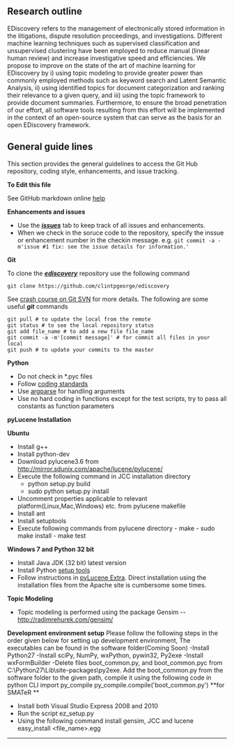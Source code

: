 Research outline
----------------

EDiscovery refers to the management of electronically stored information 
in the litigations, dispute resolution proceedings, and investigations. 
Different machine learning techniques such as supervised classification 
and unsupervised clustering have been employed to reduce manual 
(linear human review) and increase investigative speed and efficiencies. 
We propose to improve on the state of the art of machine learning for 
EDiscovery by i) using topic modeling to provide greater power than 
commonly employed methods such as keyword search and Latent Semantic Analysis, 
ii) using identified topics for document categorization and ranking their 
relevance to a given query, and iii) using the topic framework to provide 
document summaries. Furthermore, to ensure the broad penetration of our effort, 
all software tools resulting from this effort will be implemented in the context 
of an open-source system that can serve as the basis for an open EDiscovery framework.



General guide lines
-------------------
This section provides the general guidelines to access the Git Hub repository, coding style, enhancements, and issue tracking.  

**To Edit this file**

See GitHub markdown online [help](https://help.github.com/articles/github-flavored-markdown)


**Enhancements and issues**

* Use the [***issues***](https://github.com/clintpgeorge/ediscovery/issues?state=open) tab to keep track of all issues and enhancements. 
* When we check in the soruce code to the repository, specify the inssue or enhancement number in the checkin message. 
  e.g. ```git commit -a -m'issue #1 fix: see the issue details for information.'```


**Git**

To clone the [***ediscovery***](https://github.com/clintpgeorge/ediscovery) repository use the following command

    git clone https://github.com/clintpgeorge/ediscovery

See [crash course on Git SVN](http://git.or.cz/course/svn.html) for more details. 
The following are some useful ***git*** commands 

    git pull # to update the local from the remote 
    git status # to see the local repository status 
    git add file_name # to add a new file file_name 
    git commit -a -m'[commit message]' # for commit all files in your local 
    git push # to update your commits to the master 

**Python**

- Do not check in *.pyc files 
- Follow [coding standards](http://www.python.org/dev/peps/pep-0008)
- Use [argparse](http://docs.python.org/2/howto/argparse.html) for handling arguments 
- Use no hard coding in functions except for the test scripts, try to pass all constants as function parameters

**pyLucene Installation**

**Ubuntu**

- Install g++
- Install python-dev
- Download pylucene3.6 from http://mirror.sdunix.com/apache/lucene/pylucene/
- Execute the following command in JCC installation directory
    - python setup.py build 
    - sudo python setup.py install
- Uncomment properties applicable to relevant platform(Linux,Mac,Windows) etc. from pylucene makefile
- Install ant
- Install setuptools
- Execute following commands from pylucene directory
      - make
      - sudo make install
      - make test

**Windows 7 and Python 32 bit**

- Install Java JDK (32 bit) latest version 
- Install Python [setup tools](http://pypi.python.org/pypi/setuptools) 
- Follow instructions in [pyLucene Extra](https://code.google.com/a/apache-extras.org/p/pylucene-extra/wiki/PyLucene). Direct installation using the installation files from the Apache site is cumbersome some times. 


**Topic Modeling**

- Topic modeling is performed using the package Gensim -- http://radimrehurek.com/gensim/ 


**Development environment setup**
Please follow the following steps in the order given below for setting up development environment, The executables can be found in the software folder(Coming Soon)
-Install Python27
-Install sciPy, NumPy, wxPython, pywin32, Py2exe
-Install wxFormBuilder
-Delete files boot_common.py, and boot_common.pyc from C:\Python27\Lib\site-packages\py2exe. Add the boot_common.py from the software folder to the given path, compile it using the following code in python CLI
 import py_compile
 py_compile.compile('boot_common.py')
**for SMATeR **
- Install both Visual Studio Express 2008 and 2010
- Run the script ez_setup.py
- Using the following command install gensim, JCC and lucene
  easy_install <file_name>.egg
--------------------------------------

